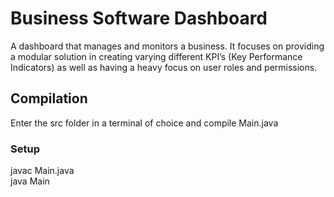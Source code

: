 # Business Software Dashboard

A dashboard that manages and monitors a business.  It focuses on providing a modular solution in creating varying different KPI’s (Key Performance Indicators) as well as having a heavy focus on user roles and permissions.

## Compilation

Enter the src folder in a terminal of choice and compile Main.java

### Setup

javac Main.java\
java Main

